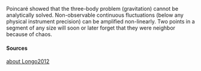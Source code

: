 
Poincaré showed that the three-body problem (gravitation) cannot be analytically solved. 
Non-observable continuous fluctuations (below any physical instrument precision) can be amplified non-linearly. Two points in a segment of any size will soon or later forget that they were neighbor because of chaos. 

#### Sources

[about Longo2012](note/about%20Longo2012.md)
